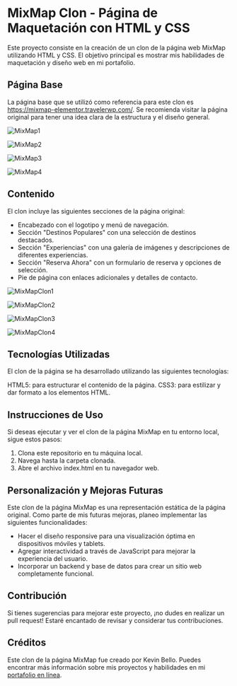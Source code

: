 # MixMap Clon - Página de Maquetación con HTML y CSS
Este proyecto consiste en la creación de un clon de la página web MixMap utilizando HTML y CSS. El objetivo principal es mostrar mis habilidades de maquetación y diseño web en mi portafolio.

## Página Base
La página base que se utilizó como referencia para este clon es https://mixmap-elementor.travelerwp.com/. Se recomienda visitar la página original para tener una idea clara de la estructura y el diseño general.

![MixMap1](https://github.com/kevin-alexis/Maquetado-de-pagina-mixmap/assets/77393819/5f82c7c4-27e9-47bf-8e6b-f3f5cb0dbdb1)

![MixMap2](https://github.com/kevin-alexis/Maquetado-de-pagina-mixmap/assets/77393819/faffdd82-642f-4542-9bfb-e04455508e9e)

![MixMap3](https://github.com/kevin-alexis/Maquetado-de-pagina-mixmap/assets/77393819/45e57ecd-040f-40a0-8b0b-1518f793323a)

![MixMap4](https://github.com/kevin-alexis/Maquetado-de-pagina-mixmap/assets/77393819/0a33d475-aa52-44d5-8a48-a36fd805f524)


## Contenido
El clon incluye las siguientes secciones de la página original:

- Encabezado con el logotipo y menú de navegación.
- Sección "Destinos Populares" con una selección de destinos destacados.
- Sección "Experiencias" con una galería de imágenes y descripciones de diferentes experiencias.
- Sección "Reserva Ahora" con un formulario de reserva y opciones de selección.
- Pie de página con enlaces adicionales y detalles de contacto.

![MixMapClon1](https://github.com/kevin-alexis/Maquetado-de-pagina-mixmap/assets/77393819/32fb6144-1cbe-4ab9-8a03-0aeb62e7fa8d)

![MixMapClon2](https://github.com/kevin-alexis/Maquetado-de-pagina-mixmap/assets/77393819/425287c7-c4ab-4319-bfad-767794ab237d)

![MixMapClon3](https://github.com/kevin-alexis/Maquetado-de-pagina-mixmap/assets/77393819/a6876cfd-83d3-4d1e-bbe5-af38e1ea5409)

![MixMapClon4](https://github.com/kevin-alexis/Maquetado-de-pagina-mixmap/assets/77393819/2435a7e6-236e-4689-ad48-305616d51262)


## Tecnologías Utilizadas
El clon de la página se ha desarrollado utilizando las siguientes tecnologías:

HTML5: para estructurar el contenido de la página.
CSS3: para estilizar y dar formato a los elementos HTML.

## Instrucciones de Uso
Si deseas ejecutar y ver el clon de la página MixMap en tu entorno local, sigue estos pasos:

1. Clona este repositorio en tu máquina local.
2. Navega hasta la carpeta clonada.
3. Abre el archivo index.html en tu navegador web.

## Personalización y Mejoras Futuras
Este clon de la página MixMap es una representación estática de la página original. Como parte de mis futuras mejoras, planeo implementar las siguientes funcionalidades:

- Hacer el diseño responsive para una visualización óptima en dispositivos móviles y tablets.
- Agregar interactividad a través de JavaScript para mejorar la experiencia del usuario.
- Incorporar un backend y base de datos para crear un sitio web completamente funcional.

## Contribución
Si tienes sugerencias para mejorar este proyecto, ¡no dudes en realizar un pull request! Estaré encantado de revisar y considerar tus contribuciones.

## Créditos
Este clon de la página MixMap fue creado por Kevin Bello. Puedes encontrar más información sobre mis proyectos y habilidades en mi [portafolio en línea](https://kevin-alexis.github.io/).

